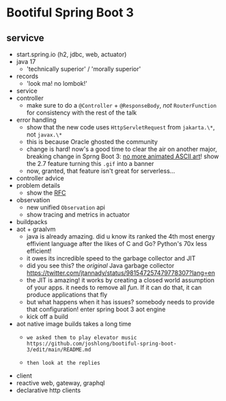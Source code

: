 # Bootiful Spring Boot 3

## servicve
* start.spring.io (h2, jdbc, web, actuator)
* java 17 
  * 'technically superior' / 'morally superior' 
* records 
  * 'look ma! no lombok!'
* service 
* controller 
  * make sure to do a `@Controller` + `@ResponseBody`, _not_ `RouterFunction` for consistency with the rest of the talk
* error handling
  * show that the new code uses `HttpServletRequest` from `jakarta.\*`, not `javax.\*`
  * this is because Oracle ghosted the community
  * change is hard! now's a good time to clear the air on another major, breaking change in Sprng Boot 3: [no more animated ASCII art](https://raw.githubusercontent.com/snicoll-demos/demo-animated-banner/master/src/main/resources/banner.gif )! show the 2.7 feature turning this `.gif` into a banner 
  * now, granted, that feature isn't great for serverless...
* controller advice
* problem details
  * show the [RFC](https://www.rfc-editor.org/rfc/rfc7807)
* observation
  * new unified `Observation` api 
  * show tracing and metrics in actuator
* buildpacks
* aot + graalvm
  * java is already amazing. did u know its ranked the 4th most energy effivient language after the likes of C and Go? Python's 70x less efficient!
  * it owes its incredible speed to the garbage collector and JIT
  * did you see this? the _original_ Java garbage collector  https://twitter.com/jtannady/status/981547257479778307?lang=en 
  * the JIT is amazing! it works by creating a closed world assumption of your apps. it needs to remove all _fun_. If it can do that, it can produce applications that fly
  * but what happens when it has issues? somebody needs to provide that configuration! enter spring boot 3 aot engine
  * kick off a build
* aot native image builds takes a long time
  * 	we asked them to play elevator music https://github.com/joshlong/bootiful-spring-boot-3/edit/main/README.md
  * 	then look at the replies
* client
* reactive web, gateway, graphql
* declarative http clients

